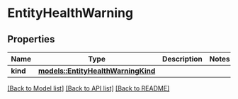 # EntityHealthWarning

## Properties

Name | Type | Description | Notes
------------ | ------------- | ------------- | -------------
**kind** | [**models::EntityHealthWarningKind**](EntityHealthWarningKind.md) |  | 

[[Back to Model list]](../README.md#documentation-for-models) [[Back to API list]](../README.md#documentation-for-api-endpoints) [[Back to README]](../README.md)


